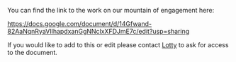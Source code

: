 You can find the link to the work on our mountain of engagement here:

https://docs.google.com/document/d/14Gfwand-82AaNqnRyaVIlhapdxanGgNNclxXFDJmE7c/edit?usp=sharing

If you would like to add to this or edit please contact [Lotty](mailto:ccoupat@turing.ac.uk) to ask for access to the document. 
